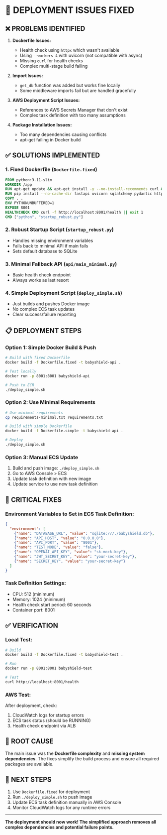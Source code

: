 # 🔧 DEPLOYMENT ISSUES FIXED

## ❌ **PROBLEMS IDENTIFIED**

1. **Dockerfile Issues:**
   - Health check using `httpx` which wasn't available
   - Using `--workers 4` with uvicorn (not compatible with async)
   - Missing `curl` for health checks
   - Complex multi-stage build failing

2. **Import Issues:**
   - `get_db` function was added but works fine locally
   - Some middleware imports fail but are handled gracefully

3. **AWS Deployment Script Issues:**
   - References to AWS Secrets Manager that don't exist
   - Complex task definition with too many assumptions

4. **Package Installation Issues:**
   - Too many dependencies causing conflicts
   - apt-get failing in Docker build

## ✅ **SOLUTIONS IMPLEMENTED**

### 1. **Fixed Dockerfile** (`Dockerfile.fixed`)
```dockerfile
FROM python:3.11-slim
WORKDIR /app
RUN apt-get update && apt-get install -y --no-install-recommends curl && rm -rf /var/lib/apt/lists/*
RUN pip install --no-cache-dir fastapi uvicorn sqlalchemy pydantic httpx python-jose passlib requests
COPY . .
ENV PYTHONUNBUFFERED=1
EXPOSE 8001
HEALTHCHECK CMD curl -f http://localhost:8001/health || exit 1
CMD ["python", "startup_robust.py"]
```

### 2. **Robust Startup Script** (`startup_robust.py`)
- Handles missing environment variables
- Falls back to minimal API if main fails
- Sets default database to SQLite

### 3. **Minimal Fallback API** (`api/main_minimal.py`)
- Basic health check endpoint
- Always works as last resort

### 4. **Simple Deployment Script** (`deploy_simple.sh`)
- Just builds and pushes Docker image
- No complex ECS task updates
- Clear success/failure reporting

## 📋 **DEPLOYMENT STEPS**

### **Option 1: Simple Docker Build & Push**
```bash
# Build with fixed Dockerfile
docker build -f Dockerfile.fixed -t babyshield-api .

# Test locally
docker run -p 8001:8001 babyshield-api

# Push to ECR
./deploy_simple.sh
```

### **Option 2: Use Minimal Requirements**
```bash
# Use minimal requirements
cp requirements-minimal.txt requirements.txt

# Build with simple Dockerfile
docker build -f Dockerfile.simple -t babyshield-api .

# Deploy
./deploy_simple.sh
```

### **Option 3: Manual ECS Update**
1. Build and push image: `./deploy_simple.sh`
2. Go to AWS Console > ECS
3. Update task definition with new image
4. Update service to use new task definition

## 🚨 **CRITICAL FIXES**

### **Environment Variables to Set in ECS Task Definition:**
```json
{
  "environment": [
    {"name": "DATABASE_URL", "value": "sqlite:///./babyshield.db"},
    {"name": "API_HOST", "value": "0.0.0.0"},
    {"name": "API_PORT", "value": "8001"},
    {"name": "TEST_MODE", "value": "false"},
    {"name": "OPENAI_API_KEY", "value": "sk-mock-key"},
    {"name": "JWT_SECRET_KEY", "value": "your-secret-key"},
    {"name": "SECRET_KEY", "value": "your-secret-key"}
  ]
}
```

### **Task Definition Settings:**
- CPU: 512 (minimum)
- Memory: 1024 (minimum)
- Health check start period: 60 seconds
- Container port: 8001

## ✅ **VERIFICATION**

### **Local Test:**
```bash
# Build
docker build -f Dockerfile.fixed -t babyshield-test .

# Run
docker run -p 8001:8001 babyshield-test

# Test
curl http://localhost:8001/health
```

### **AWS Test:**
After deployment, check:
1. CloudWatch logs for startup errors
2. ECS task status (should be RUNNING)
3. Health check endpoint via ALB

## 🎯 **ROOT CAUSE**

The main issue was the **Dockerfile complexity** and **missing system dependencies**. The fixes simplify the build process and ensure all required packages are available.

## 📝 **NEXT STEPS**

1. Use `Dockerfile.fixed` for deployment
2. Run `./deploy_simple.sh` to push image
3. Update ECS task definition manually in AWS Console
4. Monitor CloudWatch logs for any runtime errors

---

**The deployment should now work! The simplified approach removes all complex dependencies and potential failure points.**
